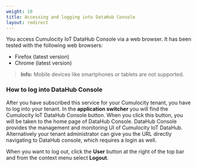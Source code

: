 ```yaml
---
weight: 10
title: Accessing and logging into DataHub Console
layout: redirect
---
```


You access Cumulocity IoT DataHub Console via a web browser. It has been tested with the following web browsers:

* Firefox (latest version)
* Chrome (latest version)

> **Info:** Mobile devices like smartphones or tablets are not supported.

### How to log into DataHub Console

After you have subscribed this service for your Cumulocity tenant, you have to log into your tenant. In the **application switcher** you will find the Cumulocity IoT DataHub Console button. When you click this button, you will be taken to the home page of DataHub Console. DataHub Console provides the management and monitoring UI of Cumulocity IoT DataHub. Alternatively your tenant administrator can give you the URL directly navigating to DataHub console, which requires a login as well.

When you want to log out, click the **User** button at the right of the top bar and from the context menu select **Logout**.
